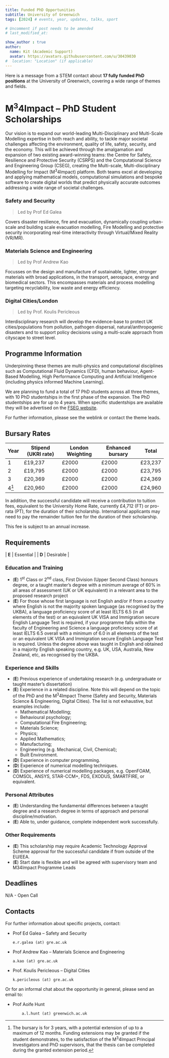 ```yaml
---
title: Funded PhD Opportunities
subtitle: University of Greenwich
tags: [2024] # events, year, updates, talks, sport

# Uncomment if post needs to be amended
# last_modified_at:

show_author : true
author:
  name: Kit (Academic Support)
  avatar: https://avatars.githubusercontent.com/u/30439030
#  location: "Location" (if applicable)
---
```


Here is a message from a STEM contact about **17 fully funded PhD positions** at the University of Greenwich, covering a wide range of themes and fields.

# M<sup>3</sup>4Impact – PhD Student Scholarships

Our vision is to expand our world-leading Multi-Disciplinary and Multi-Scale Modelling expertise in both reach and ability, to tackle major societal challenges affecting the environment, quality of life, safety, security, and the economy. This will be achieved through the amalgamation and expansion of two existing award-winning teams: the Centre for Safety, Resilience and Protective Security (CSRPS) and the Computational Science and Engineering Group (CSEG), creating the Multi-scale, Multi-disciplinary Modelling for Impact (M<sup>3</sup>4Impact) platform. Both teams excel at developing and applying mathematical models, computational simulations and bespoke software to create digital worlds that predict physically accurate outcomes addressing a wide range of societal challenges. 

### Safety and Security
> Led by Prof Ed Galea

Covers disaster resilience, fire and evacuation, dynamically coupling urban-scale and building scale evacuation modelling, Fire Modelling and protective security incorporating real-time interactivity through Virtual/Mixed Reality (VR/MR).

### Materials Science and Engineering
> Led by Prof Andrew Kao

Focusses on the design and manufacture of sustainable, lighter, stronger materials with broad applications, in the transport, aerospace, energy and biomedical sectors. This encompasses materials and process modelling targeting recyclability, low waste and energy efficiency.

### Digital Cities/London
> Led by Prof. Koulis Pericleous

Interdisciplinary research will develop the evidence-base to protect UK cities/populations from pollution, pathogen dispersal, natural/anthropogenic disasters and to support policy decisions using a multi-scale approach from cityscape to street level.

## Programme Information

Underpinning these themes are multi-physics and computational disciplines such as Computational Fluid Dynamics (CFD), human behaviour, Agent-Based Modelling, High Performance Computing and Artificial Intelligence (including physics informed Machine Learning).

We are planning to fund a total of 17 PhD students across all three themes, with 10 PhD studentships in the first phase of the expansion. The PhD studentships are for up to 4 years. When specific studentships are available they will be advertised on the [FSEG website](https://fseg.gre.ac.uk/fire/positions.html).

For further information, please see the weblink or contact the theme leads.

## Bursary Rates

|  Year | Stipend (UKRI rate) | London Weighting | Enhanced bursary |   Total |
| ----- | ------------------- | ---------------- | ---------------- | ------- |
|     1 |             £19,237 |            £2000 |            £2000 | £23,237 |
|     2 |             £19,795 |            £2000 |            £2000 | £23,795 |
|     3 |             £20,369 |            £2000 |            £2000 | £24,369 |
| 4[^1] |             £20,960 |            £2000 |            £2000 | £24,960 |

[^1]: The bursary is for 3 years, with a potential extension of up to a maximum of 12 months. Funding extensions may be granted if the student demonstrates, to the satisfaction of the M<sup>3</sup>4Impact Principal Investigators and PhD supervisors, that the thesis can be completed during the granted extension period.

In addition, the successful candidate will receive a contribution to tuition fees, equivalent to the University Home Rate, currently £4,712 (FT) or pro-rata (PT), for the duration of their scholarship. International applicants may need to pay the remainder tuition fee for the duration of their scholarship.

This fee is subject to an annual increase.

## Requirements

| **E** | Essential |
| **D** | Desirable |

### Education and Training

- (**E**) 1<sup>st</sup> Class or 2<sup>nd</sup> class, First Division (Upper Second Class) honours degree, or a taught master’s degree with a minimum average of 60% in all areas of assessment (UK or UK equivalent) in a relevant area to the proposed research project
- (**E**) For those whose first language is not English and/or if from a country where English is not the majority spoken language (as recognised by the UKBA), a language proficiency score of at least IELTS 6.5 (in all elements of the test) or an equivalent UK VISA and Immigration secure English Language Test is required, if your programme falls within the faculty of Engineering and Science a language proficiency score of at least IELTS 6.5 overall with a minimum of 6.0 in all elements of the test or an equivalent UK VISA and Immigration secure English Language Test is required. Unless the degree above was taught in English and obtained in a majority English speaking country, e.g. UK, USA, Australia, New Zealand, etc, as recognised by the UKBA.

### Experience and Skills

- (**E**) Previous experience of undertaking research (e.g. undergraduate or taught
master’s dissertation)
- (**E**) Experience in a related discipline. Note this will depend on the topic of the PhD and the M<sup>3</sup>4Impact Theme (Safety and Security, Materials Science & Engineering, Digital Cities). The list is not exhaustive, but examples include:
  - Mathematical Modelling;
  - Behavioural psychology;
  - Computational Fire Engineering;
  - Materials Science;
  - Physics;
  - Applied Mathematics;
  - Manufacturing;
  - Engineering (e.g. Mechanical, Civil, Chemical);
  - Built Environment.
- (**D**) Experience in computer programming.
- (**D**) Experience of numerical modelling techniques.
- (**D**) Experience of numerical modelling packages, e.g. OpenFOAM, COMSOL, ANSYS, STAR-CCM+, FDS, EXODUS, SMARTFIRE, or equivalent.

### Personal Attributes

- (**E**) Understanding the fundamental differences between a taught degree and a
research degree in terms of approach and personal discipline/motivation.
- (**E**) Able to, under guidance, complete independent work successfully.

### Other Requirements

- (**E**) This scholarship may require Academic Technology Approval Scheme approval for the successful candidate if from outside of the EU/EEA.
- (**E**) Start date is flexible and will be agreed with supervisory team and M34Impact Programme Leads

## Deadlines

N/A - Open Call

## Contacts

For further information about specific projects, contact:

 - Prof Ed Galea – Safety and Security
   ```shell
   e.r.galea (at) gre.ac.uk
   ```
 - Prof Andrew Kao – Materials Science and Engineering
   ```shell
   a.kao (at) gre.ac.uk
   ```
 - Prof. Koulis Pericleous – Digital Cities
   ```shell
   k.pericleous (at) gre.ac.uk
   ```

Or for an informal chat about the opportunity in general, please send an email to:

 - Prof Aoife Hunt 
   ```shell
       a.l.hunt (at) greenwich.ac.uk
   ```
